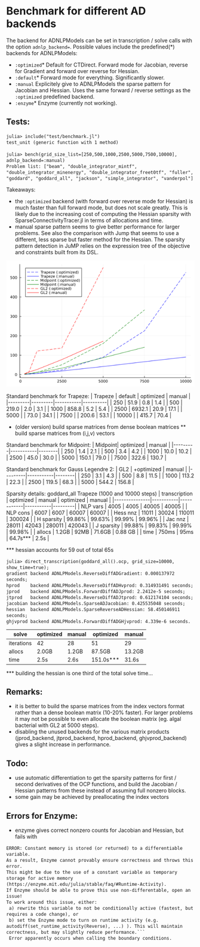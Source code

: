 # Benchmark for different AD backends
The backend for ADNLPModels can be set in transcription / solve calls with the option `adnlp_backend=`. Possible values include the predefined(*) backends for ADNLPModels:
- `:optimized`* Default for CTDirect. Forward mode for Jacobian, reverse for Gradient and forward over reverse for Hessian.
- `:default`* Forward mode for everything. Significantly slower.
- `:manual` Explicitely give to ADNLPModels the sparse pattern for Jacobian and Hessian. Uses the same forward / reverse settings as the `:optimized` predefined backend.  
- `:enzyme`* Enzyme (currently not working).

## Tests:
```
julia> include("test/benchmark.jl")
test_unit (generic function with 1 method)

julia> bench(grid_size_list=[250,500,1000,2500,5000,7500,10000], adnlp_backend=:manual)
Problem list: ["beam", "double_integrator_mintf", "double_integrator_minenergy", "double_integrator_freet0tf", "fuller", "goddard", "goddard_all", "jackson", "simple_integrator", "vanderpol"]
```

Takeaways:
- the `:optimized` backend (with forward over reverse mode for Hessian) is much faster than full forward mode, but does not scale greatly. This is likely due to the increasing cost of computing the Hessian sparsity with SparseConnectivityTracer.jl in terms of allocations and time.
- manual sparse pattern seems to give better performance for larger problems. See also the comparison with Jump that seems to use a different, less sparse but faster method for the Hessian. The sparsity pattern detection in JuMP relies on the expression tree of the objective and constraints built from its DSL.

![benchmark](AD_backend.png)

Standard benchmark for Trapeze:
| Trapeze | default | optimized | manual   |
|---------|---------|-----------|----------|
| 250     | 51.9    | 0.8       | 1.4      |
| 500     | 219.0   | 2.0       | 3.1      |
| 1000    | 858.8   | 5.2       | 5.4      |
| 2500    | 6932.1  | 20.9      | 17.1     |
| 5000    |         | 73.0      | 34.1     |
| 7500    |         | 200.6     | 53.1     |
| 10000   |         | 415.7     | 70.4     |

* (older version) build sparse matrices from dense boolean matrices
** build sparse matrices from (i,j,v) vectors

Standard benchmark for Midpoint:
| Midpoint| optimized | manual |
|---------|-----------|--------|
| 250     | 1.4       | 2.1    |
| 500     | 3.4       | 4.2    |
| 1000    | 10.0      | 10.2   |
| 2500    | 45.0      | 30.0   |
| 5000    | 150.1     | 79.0   |
| 7500    | 322.6     | 130.7  |

Standard benchmark for Gauss Legendre 2:
| GL2     | +optimized | manual |
|---------|-----------|--------|
| 250     | 3.1       | 4.3    |
| 500     | 8.8       | 11.5   |
| 1000    | 113.2     | 22.3   |
| 2500    | 119.5     | 68.3   |
| 5000    | 544.2     | 156.8  |

Sparsity details: goddard_all Trapeze (1000 and 10000 steps)
| transcription | optimized | manual     | optimized | manual  |
|---------------|-----------|------------|-----------|---------|
| NLP vars      | 4005      | 4005       | 40005     | 40005   |
| NLP cons      | 6007      | 6007       | 60007     | 60007   |
| Hess nnz      | 11011     | 30024      | 110011    | 300024  |
| H sparsity    | 99.86%    | 99.63%     | 99.99%    | 99.96%  |
| Jac nnz       | 28011     | 42043      | 280011    | 420043  |
| J sparsity    | 99.88%    | 99.83%     | 99.99%    | 99.98%  |
| allocs        | 1.2GB     | 92MB       | 71.6GB    | 0.88 GB |
| time          | 750ms     | 95ms       | 64.7s***  | 2.5s    |

*** hessian accounts for 59 out of total 65s
```
julia> direct_transcription(goddard_all().ocp, grid_size=10000, show_time=true);
gradient backend ADNLPModels.ReverseDiffADGradient: 0.000137972 seconds;
hprod    backend ADNLPModels.ReverseDiffADHvprod: 0.314931491 seconds;
jprod    backend ADNLPModels.ForwardDiffADJprod: 2.2412e-5 seconds;
jtprod   backend ADNLPModels.ReverseDiffADJtprod: 0.612174104 seconds;
jacobian backend ADNLPModels.SparseADJacobian: 0.425535048 seconds;
hessian  backend ADNLPModels.SparseReverseADHessian: 58.450146911 seconds;
ghjvprod backend ADNLPModels.ForwardDiffADGHjvprod: 4.339e-6 seconds.
```

| solve         | optimized | manual  | optimized | manual  |
|---------------|-----------|---------|-----------|---------|
| iterations    | 42        | 28      | 51        | 29      |
| allocs        | 2.0GB     | 1.2GB   | 87.5GB    | 13.2GB  |
| time          | 2.5s      | 2.6s    | 151.0s*** | 31.6s   |

*** building the hessian is one third of the total solve time...


## Remarks:
- it is better to build the sparse matrices from the index vectors format rather than a dense boolean matrix (10-20% faster). For larger problems it may not be possible to even allocate the boolean matrix (eg. algal bacterial with GL2 at 5000 steps).
- disabling the unused backends for the various matrix products (jprod_backend, jtprod_backend, hprod_backend, ghjvprod_backend) gives a slight increase in performance.

## Todo:
- use automatic differentiation to get the sparsity patterns for first / second derivatives of the OCP functions, and build the Jacobian / Hessian patterns from these instead of assuming full nonzero blocks.
- some gain may be achieved by preallocating the index vectors

## Errors for Enzyme:
- enzyme gives correct nonzero counts for Jacobian and Hessian, but fails with
```
ERROR: Constant memory is stored (or returned) to a differentiable variable.
As a result, Enzyme cannot provably ensure correctness and throws this error.
This might be due to the use of a constant variable as temporary storage for active memory (https://enzyme.mit.edu/julia/stable/faq/#Runtime-Activity).
If Enzyme should be able to prove this use non-differentable, open an issue!
To work around this issue, either:
 a) rewrite this variable to not be conditionally active (fastest, but requires a code change), or
 b) set the Enzyme mode to turn on runtime activity (e.g. autodiff(set_runtime_activity(Reverse), ...) ). This will maintain correctness, but may slightly reduce performance.```
 Error apparently occurs when calling the boundary conditions.
 ```
